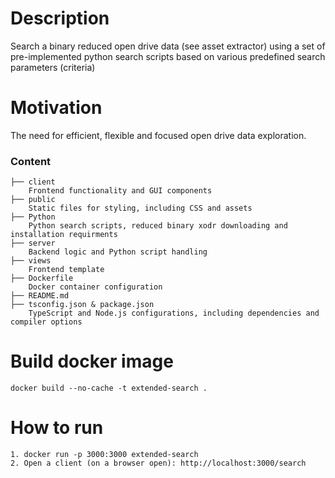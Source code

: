 # Description
Search a binary reduced open drive data (see asset extractor) using a set of pre-implemented python search scripts based on various predefined search parameters (criteria)

# Motivation
The need for efficient, flexible and focused open drive data exploration.

### Content

```
├── client
    Frontend functionality and GUI components
├── public
    Static files for styling, including CSS and assets
├── Python
    Python search scripts, reduced binary xodr downloading and installation requirments 
├── server
    Backend logic and Python script handling
├── views
    Frontend template
├── Dockerfile
    Docker container configuration
├── README.md
├── tsconfig.json & package.json
    TypeScript and Node.js configurations, including dependencies and compiler options

```

# Build docker image
    docker build --no-cache -t extended-search .    

# How to run
    1. docker run -p 3000:3000 extended-search
    2. Open a client (on a browser open): http://localhost:3000/search
